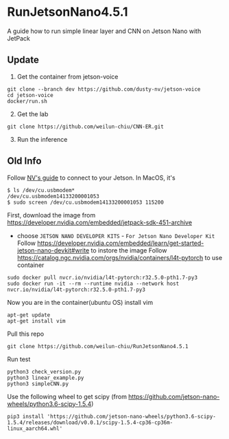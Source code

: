 # RunJetsonNano4.5.1
A guide how to run simple linear layer and CNN on Jetson Nano with JetPack

## Update
1. Get the container from jetson-voice
```
git clone --branch dev https://github.com/dusty-nv/jetson-voice
cd jetson-voice
docker/run.sh
```
2. Get the lab
```
git clone https://github.com/weilun-chiu/CNN-ER.git
```
3. Run the inference

## Old Info

Follow [NV's guide](https://developer.nvidia.com/embedded/learn/get-started-jetson-nano-devkit#setup) to connect to your Jetson. In MacOS, it's
```
$ ls /dev/cu.usbmodem*
/dev/cu.usbmodem14133200001053
$ sudo screen /dev/cu.usbmodem14133200001053 115200
```

First, download the image from https://developer.nvidia.com/embedded/jetpack-sdk-451-archive
- choose `JETSON NANO DEVELOPER KITS` - `For Jetson Nano Developer Kit`
Follow https://developer.nvidia.com/embedded/learn/get-started-jetson-nano-devkit#write to instore the image
Follow https://catalog.ngc.nvidia.com/orgs/nvidia/containers/l4t-pytorch to use container
```
sudo docker pull nvcr.io/nvidia/l4t-pytorch:r32.5.0-pth1.7-py3
sudo docker run -it --rm --runtime nvidia --network host nvcr.io/nvidia/l4t-pytorch:r32.5.0-pth1.7-py3
```
Now you are in the container(ubuntu OS)
install vim
```
apt-get update
apt-get install vim
```
Pull this repo
```
git clone https://github.com/weilun-chiu/RunJetsonNano4.5.1
```
Run test
```
python3 check_version.py
python3 linear_example.py
python3 simpleCNN.py
```
Use the following wheel to get scipy (from https://github.com/jetson-nano-wheels/python3.6-scipy-1.5.4)
```
pip3 install 'https://github.com/jetson-nano-wheels/python3.6-scipy-1.5.4/releases/download/v0.0.1/scipy-1.5.4-cp36-cp36m-linux_aarch64.whl'
```
